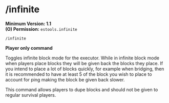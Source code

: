 # /infinite

**Minimum Version: 1.1**  
**(O) Permission:** `estools.infinite`  
```
/infinite
```
**Player only command**  

Toggles infinite block mode for the executor. While in infinite block mode when players place blocks
they will be given back the blocks they place. If you intend to place a lot of blocks quickly,
for example when bridging, then it is recommended to have at least 5 of the block you wish to place
to account for ping making the block be given back slower.

This command allows players to dupe blocks and should not be given to regular survival players.
